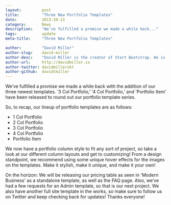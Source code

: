 ```yaml
---
layout:			post
title:			"Three New Portfolio Templates"
date:			2013-10-13
category:		News
description:	"We’ve fulfilled a promise we made a while back..."
tags:			update
meta-title:		"Three New Portfolio Templates"

author:			"David Miller"
author-slug:	david-miller
author-desc:	"David Miller is the creator of Start Bootstrap. He is a front end web designer and developer working out of sunny Orlando, Florida."
author-url:		http://davidmiller.io
author-twitter:	davidmillerskt
author-github:	davidtmiller
---
```


We’ve fulfilled a promise we made a while back with the addition of our three newest templates. ‘3 Col Portfolio,’ '4 Col Portfolio,’ and 'Portfolio Item’ have been released to round out our portfolio template series.

So, to recap, our lineup of portfolio templates are as follows:

-   1 Col Portfolio
-   2 Col Portfolio
-   3 Col Portfolio
-   4 Col Portfolio
-   Portfolio Item

We now have a portfolio column style to fit any sort of project, so take a look at our different column layouts and get to customizing! From a design standpoint, we recommend using some unique hover effects for the images on the templates. Make it stylish, make it unique, and make it your own!

On the horizon: We will be releasing our pricing table as seen in 'Modern Business’ as a standalone template, as well as the FAQ page. Also, we’ve had a few requests for an Admin template, so that is our next project. We also have another full site template in the works, so make sure to follow us on Twitter and keep checking back for updates! Thanks everyone!
